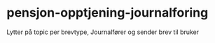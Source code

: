 # pensjon-opptjening-journalforing
Lytter på topic per brevtype, Journalfører og sender brev til bruker
